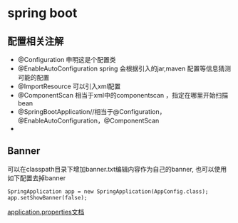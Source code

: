 # spring boot

## 配置相关注解
 * @Configuration 申明这是个配置类
 * @EnableAutoConfiguration spring 会根据引入的jar,maven 配置等信息猜测可能的配置
 * @ImportResource 可以引入xml配置
 * @ComponentScan 相当于xml中的componentscan ，指定在哪里开始扫描bean
 * @SpringBootApplication//相当于@Configuration，@EnableAutoConfiguration，@ComponentScan
 * 
 
## Banner
可以在classpath目录下增加banner.txt编辑内容作为自己的banner,
也可以使用如下配置去掉banner
```
SpringApplication app = new SpringApplication(AppConfig.class);
app.setShowBanner(false);
```

[application.properties文档](http://docs.spring.io/spring-boot/docs/current/reference/html/common-application-properties.html)
